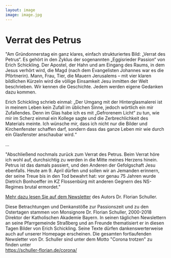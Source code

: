 ```yaml
---
layout: image
image: image.jpg
---
```


# Verrat des Petrus

  
"Am Gründonnerstag ein ganz klares, einfach strukturiertes Bild: „Verrat des Petrus“. Es gehört in den Zyklus der sogenannten „Eggisrieder Passion“ von Erich Schickling. Der Apostel, der Hahn und am Eingang des Raums, in dem Jesus verhört wird, die Magd (nach dem Evangelisten Johannes war es die Pförtnerin). Mann, Frau, Tier, die Mauern Jerusalems – mit vier klaren bildlichen Kürzeln wird die völlige Einsamkeit Jesu inmitten der Welt beschrieben. Wir kennen die Geschichte. Jedem werden eigene Gedanken dazu kommen.

Erich Schickling schrieb einmal: „Der Umgang mit der Hinterglasmalerei ist in meinem Leben kein Zufall im üblichen Sinne, jedoch wörtlich ein mir Zufallendes. Denn im Glas habe ich es mit „Gefrorenem Licht“ zu tun, wie mir im Scherz einmal ein Kollege sagte und die Zerbrechlichkeit des Materials meinte. Ich wünsche mir, dass ich nicht nur die Bilder und Kirchenfenster schaffen darf, sondern dass das ganze Leben mir wie durch ein Glasfenster anschaubar wird.“

 ...

"Abschließend nochmals zurück zum Verrat des Petrus. Beim Verrat höre ich wohl auf, durchsichtig zu werden in die Mitte meines Herzens hinein. Petrus ist das damals passiert, und den Anderen der Gefolgschaft Jesu ebenfalls. Heute am 9. April dürfen und sollen wir an Jemanden erinnern, der seine Treue bis in den Tod bewahrt hat: vor genau 75 Jahren wurde Dietrich Bonhoeffer im KZ Flossenbürg mit anderen Gegnern des NS-Regimes brutal ermordet."

[Mehr dazu lesen Sie auf dem Newsletter](https://schuller-florian.de/corona/2020/04/corona-trotzen-17/) des Autors Dr. Florian Schuller.


Diese Betrachtungen und Denkanstöße zur Passionszeit und zu den Ostertagen stammen von Monsignore Dr. Florian Schuller, 2000-2018 Direktor der Katholischen Akademie Bayern. In seinen täglichen Newslettern an seine Pfarrgemeinde Straßberg und an Freunde thematisiert er in diesen Tagen Bilder von Erich Schickling. Seine Texte dürfen dankenswerterweise auch auf unserer Homepage erscheinen. Die gesamten fortlaufenden Newsletter von Dr. Schuller sind unter dem Motto "Corona trotzen" zu finden unter   
https://schuller-florian.de/corona/
